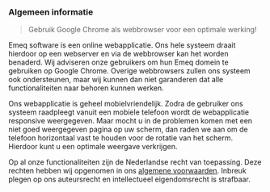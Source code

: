 ### Algemeen informatie

> Gebruik Google Chrome als webbrowser voor een optimale werking!
> 
Emeq software is een online webapplicatie. Ons hele systeem draait hierdoor op een webserver en via de webbrowser kan het worden benaderd. Wij adviseren onze gebruikers om hun Emeq domein te gebruiken op Google Chrome. Overige webbrowsers zullen ons systeem ook ondersteunen, maar wij kunnen dan niet garanderen dat alle functionaliteiten naar behoren kunnen werken. 

Ons webapplicatie is geheel mobielvriendelijk. Zodra de gebruiker ons systeem raadpleegt vanuit een mobiele telefoon wordt de webapplicatie responsive weergegeven. Maar mocht u in de problemen komen met een niet goed weergegeven pagina op uw scherm, dan raden we aan om de telefoon horizontaal vast te houden voor de rotatie van het scherm. Hierdoor kunt u een optimale weergave verkrijgen.

Op al onze functionaliteiten zijn de Nederlandse recht van toepassing. Deze rechten hebben wij opgenomen in ons [algemene voorwaarden](https://emeq.nl/algemene-voorwaarden). Inbreuk plegen op ons auteursrecht en intellectueel eigendomsrecht is strafbaar. 
